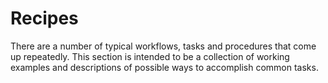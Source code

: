 # Recipes

There are a number of typical workflows, tasks and procedures that come up
repeatedly. This section is intended to be a collection of working examples and
descriptions of possible ways to accomplish common tasks. 
